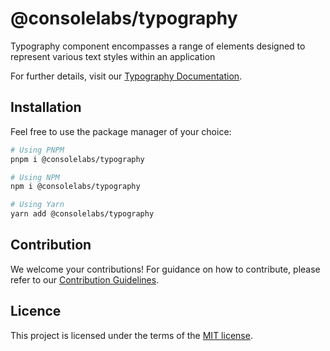 # @consolelabs/typography

Typography component encompasses a range of elements designed to represent
various text styles within an application

For further details, visit our
[Typography Documentation](https://web-design-system-consolelabs.vercel.app/?path=/docs/ui-typography--docs).

## Installation

Feel free to use the package manager of your choice:

```sh
# Using PNPM
pnpm i @consolelabs/typography

# Using NPM
npm i @consolelabs/typography

# Using Yarn
yarn add @consolelabs/typography
```

## Contribution

We welcome your contributions! For guidance on how to contribute, please refer
to our [Contribution Guidelines](/CONTRIBUTING.md).

## Licence

This project is licensed under the terms of the
[MIT license](https://choosealicense.com/licenses/mit/).
